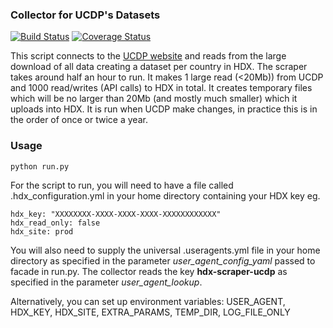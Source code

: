 ### Collector for UCDP's Datasets
[![Build Status](https://travis-ci.org/OCHA-DAP/hdx-scraper-ucdp.svg?branch=master&ts=1)](https://travis-ci.org/OCHA-DAP/hdx-scraper-ucdp) [![Coverage Status](https://coveralls.io/repos/github/OCHA-DAP/hdx-scraper-ucdp/badge.svg?branch=master&ts=1)](https://coveralls.io/github/OCHA-DAP/hdx-scraper-ucdp?branch=master)

This script connects to the [UCDP website](https://ucdp.uu.se/) and reads from the large download of all data creating a dataset per country in HDX. The scraper takes around half an hour to run. It makes 1 large read (<20Mb)) from UCDP and 1000 read/writes (API calls) to HDX in total. It creates temporary files which will be no larger than 20Mb (and mostly much smaller) which it uploads into HDX. It is run when UCDP make changes, in practice this is in the order of once or twice a year. 


### Usage

    python run.py

For the script to run, you will need to have a file called .hdx_configuration.yml in your home directory containing your HDX key eg.

    hdx_key: "XXXXXXXX-XXXX-XXXX-XXXX-XXXXXXXXXXXX"
    hdx_read_only: false
    hdx_site: prod
    
 You will also need to supply the universal .useragents.yml file in your home directory as specified in the parameter *user_agent_config_yaml* passed to facade in run.py. The collector reads the key **hdx-scraper-ucdp** as specified in the parameter *user_agent_lookup*.
 
 Alternatively, you can set up environment variables: USER_AGENT, HDX_KEY, HDX_SITE, EXTRA_PARAMS, TEMP_DIR, LOG_FILE_ONLY